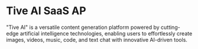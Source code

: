 # Tive AI SaaS AP
"Tive AI" is a versatile content generation platform powered by cutting-edge artificial intelligence technologies, enabling users to effortlessly create images, videos, music, code, and text chat with innovative AI-driven tools.

